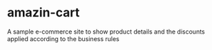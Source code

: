 # amazin-cart
A sample e-commerce site to show product details and the discounts applied according to the business rules
